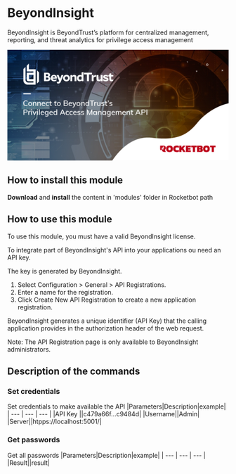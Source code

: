 # BeyondInsight
  
BeyondInsight is BeyondTrust’s platform for centralized management, reporting, and threat analytics for privilege access management  
  
![banner](imgs/Banner_BeyondInsight.png)
## How to install this module
  
__Download__ and __install__ the content in 'modules' folder in Rocketbot path  

## How to use this module
To use this module, you must have a valid BeyondInsight license.

To integrate part of BeyondInsight's API into your applications ou need an API key.

The key is generated by BeyondInsight.

1. Select Configuration > General > API Registrations.
2. Enter a name for the registration.
3. Click Create New API Registration to create a new application registration.

BeyondInsight generates a unique identifier (API Key) that the calling application provides in the authorization header of the web request.

Note: The API Registration page is only available to BeyondInsight administrators.


## Description of the commands

### Set credentials
  
Set credentials to make available the API
|Parameters|Description|example|
| --- | --- | --- |
|API Key ||c479a66f...c9484d|
|Username||Admin|
|Server||htpps://localhost:5001/|

### Get passwords
  
Get all passwords
|Parameters|Description|example|
| --- | --- | --- |
|Result||result|
